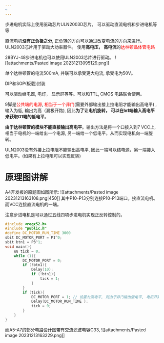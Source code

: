 ```yaml
---
~
---
```

步进电机实际上使用驱动芯片ULN2003D芯片， 可以驱动直流电机和步进电机等等

直流电机**没有正负极之分**, 正负转的方向可以通过改变电流的方向来进行。
ULN2003芯片用于驱动大功率器件。 使用**高电压， 高电流**的<mark style="background: transparent; color: red">达林顿晶体管电路</mark>

28BYJ-48步进电机也可以使用ULN2003芯片进行驱动。
![[attachments/Pasted image 20231213095129.png]]

单个达林顿管的电流500mA, 并联可以承受更大电流, 承受电为50V。

DIP和SOP(板载)封装 
 
可以驱动继电器, 电灯， 显示屏等等。可以和TTL, CMOS 电路联合使用。

9脚是<mark style="background: transparent; color: red">公共端的电源</mark>, <mark style="background: transparent; color: red">相当于一个非门</mark>(需要外部输出接上拉电阻才能输出高电平) , 输入为低, 输出为高（漏极开路), 因此**为了让电机旋转， 可以在In1端输入高电平来获取O1端的低电平**。

**由于达林顿管的模块不能直接输出高电平**。输出方法是将一个口接入到7 VCC上, 相当于电机的一端给出一个电源, 另一端给一个低电平。从而实现电机向一端旋转。

ULN2003没有外接上拉电阻不能输出高电平, 因此一端可以结电源，另一端接入低电平。(如果有上拉电阻可以实现反转)

# 原理图讲解

A4开发板的原题图如图所示:
![[attachments/Pasted image 20231213163108.png|450]]
其中P10-P13分别连接P10-P13端口。接直流电机。而VCC连接直流电机的一端。

注意步进电机是可以通过五线四项步进电机实现正反转控制的。

```c
#include <regx52.h>
#include "public.h"
#define DC_MOTOR_RUN_TIME 3000 
sbit DC_MOTOR_PORT = P1^0;
sbit btn1 = P3^1;
void main(){
    u8 tick = 0;
    while (1){
        DC_MOTOR_PORT = 0;
        if (!btn1){
            Delay(10);
            if (!btn1){
                tick = 1;
            }
        }
        if (tick){
			DC_MOTOR_PORT = 1; // 设置为高电平, 则由于非门输出低电平, 电机开始工作。
            Delay(DC_MOTOR_RUN_TIME );
            tick = 0;
        }
    }
}
```

而A5-A7的部分电路设计图带有交流滤波电容C33, 
![[attachments/Pasted image 20231213163229.png]]
